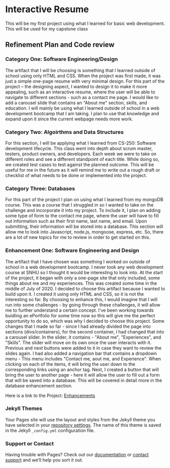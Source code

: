 # Interactive Resume

This will be my first project using what I learned for basic web development. This will be used for my capstone class

## Refinement Plan and Code review

### Category One: Software Engineering/Design
  The artifact that I will be choosing is something that I learned outside of school using only HTML and CSS. When the project was first made, it was just a simple one-page resume with very minimal design. For this part of the project – the designing aspect, I wanted to design it to make it more appealing, such as an interactive resume, where the user will be able to navigate to different sections - such as a contact me page. I would like to add a carousel slide that contains an "About me" section, skills, and education. I will mainly be using what I learned outside of school in a web development bootcamp that I am taking. I plan to use that knowledge and expand upon it since the current webpage needs more work. 
  
### Category Two: Algoirthms and Data Structures
  For this section, I will be applying what I learned from CS-250: Software development lifecycle. This class went into depth about scrum master, testers, product owners, and developers. Each week we were to take on different roles and see a different standpoint of each title. While doing so, we created test cases to test against the planned outcome. This will be useful for me in the future as it will remind me to write out a rough draft or checklist of what needs to be done or implemented into the project.


### Category Three: Databases
  For this part of the project I plan on using what I learned from my mongoDB course. This was a course that I struggled in so I wanted to take on the challenge and incorporate it into my project. To include it, I plan on adding some type of form to the contact me page, where the user will have to fill out information such as their first name, last name, and email. Upon submitting, their information will be stored into a database. This section will allow me to look into Javascript, node.js, mongoose, express, etc. So, there are a lot of new topics for me to review in order to get started on this. 

### Enhancement One: Software Engineering and Design

The artifact that I have chosen was something I worked on outside of school in a web development bootcamp. I never took any web development course at SNHU so I thought it would be interesting to look into. At the start of the project, it began with only a one-page site that only included, some things about me and my experiences. This was created some time in the middle of July of 2020. 
I decided to choose this artifact because I wanted to build upon it. I created it using only HTML and CSS, so it is not the interesting so far. By choosing to enhance this, I would imagine that I will run into some challenges - by going through these challenges, it will allow me to further understand a certain concept. I've been working towards buidling an ePortfolio for some time now so this will give me the perfect opportunity to do so, which was why I decided to choose this project. 
Some changes that I made so far - since I had already divided the page into sections (divs/containers), for the second container, I had changed that into a carousel slider. In the slider, it contains - "About me", "Experiences", and "Skills". The slider will move on its own once the user interacts with it. Previous and next buttons were added to it in case they want to review the slides again. I had also added a navigation bar that contains a dropdown menu - This menu includes "Contact me, aout me, and Experience". When clicking on each of the items, it will bring the user down to the corresponding links using an anchor tag. Next, I created a button that will bring the user to another page - here it will allow the user to fill out a form that will be saved into a database. This will be covered in detail more in the database enhancement section. 

Here is a link to the Project: [Enhancements](index.html)



### Jekyll Themes

Your Pages site will use the layout and styles from the Jekyll theme you have selected in your [repository settings](https://github.com/snhem/CS499Project/settings). The name of this theme is saved in the Jekyll `_config.yml` configuration file.

### Support or Contact

Having trouble with Pages? Check out our [documentation](https://docs.github.com/categories/github-pages-basics/) or [contact support](https://github.com/contact) and we’ll help you sort it out.
